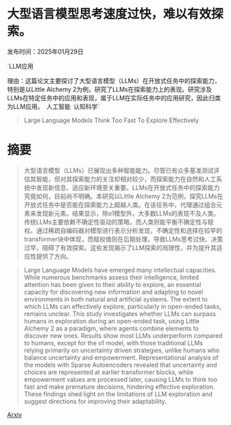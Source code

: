 # 大型语言模型思考速度过快，难以有效探索。

发布时间：2025年01月29日

`LLM应用

理由：这篇论文主要探讨了大型语言模型（LLMs）在开放式任务中的探索能力，特别是以Little Alchemy 2为例，研究了LLMs在探索能力上的表现。研究涉及LLMs在特定任务中的应用和表现，属于LLM在实际任务中的应用研究，因此归类为LLM应用。` `人工智能` `认知科学`

> Large Language Models Think Too Fast To Explore Effectively

# 摘要

> 大型语言模型（LLMs）已展现出多种智能能力。尽管已有众多基准测试评估其智能，但对其探索能力的关注却相对较少，而探索能力在自然和人工系统中发现新信息、适应新环境至关重要。LLMs在开放式任务中的探索能力究竟如何，目前尚不明确。本研究以Little Alchemy 2为范例，探究LLMs在开放式任务中是否能在探索能力上超越人类。在该任务中，代理通过组合元素来发现新元素。结果显示，除o1模型外，大多数LLMs的表现不及人类。传统LLMs主要依赖不确定性驱动的策略，而人类则能平衡不确定性与赋权。通过稀疏自编码器对模型进行表示分析发现，不确定性和选择在较早的transformer块中体现，而赋权值则在后期处理，导致LLMs思考过快、决策过早，阻碍了有效探索。这些发现揭示了LLM探索的局限性，并为提升其适应性提供了方向。

> Large Language Models have emerged many intellectual capacities. While numerous benchmarks assess their intelligence, limited attention has been given to their ability to explore, an essential capacity for discovering new information and adapting to novel environments in both natural and artificial systems. The extent to which LLMs can effectively explore, particularly in open-ended tasks, remains unclear. This study investigates whether LLMs can surpass humans in exploration during an open-ended task, using Little Alchemy 2 as a paradigm, where agents combine elements to discover new ones. Results show most LLMs underperform compared to humans, except for the o1 model, with those traditional LLMs relying primarily on uncertainty driven strategies, unlike humans who balance uncertainty and empowerment. Representational analysis of the models with Sparse Autoencoders revealed that uncertainty and choices are represented at earlier transformer blocks, while empowerment values are processed later, causing LLMs to think too fast and make premature decisions, hindering effective exploration. These findings shed light on the limitations of LLM exploration and suggest directions for improving their adaptability.

[Arxiv](https://arxiv.org/abs/2501.18009)